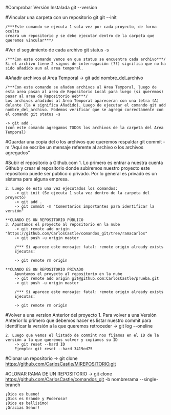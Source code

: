 #Comprobar Versión Instalada
	git --version

#Vincular una carpeta con un repositorio git
	git --init

	/***Este comando se ejecuta 1 sola vez por cada proyecto, de forma oculta
	creara un repositorio y se debe ejecutar dentro de la carpeta que queremos vincular***/

#Ver el seguimiento de cada archivo
	git status -s

	/***Con este comando vemos en que status se encuentra cada archivo***/
	Si el archivo tiene 2 signos de interrogación (??) significa que no ha sido añadido aun al area temporal.

#Añadir archivos al Area Temporal
	-> git add nombre_del_archivo

	/***Con este comando se añaden archivos al Area Temporal, luego de esta area pasan al area de Repositorio Local para luego (si queremos) pasar al area de Repositorio Web***/
	Los archivos añadidos al Area Temporal apareceran con una letra (A) delante (la A significa Añadido). Luego de ejecutar el comando git add nombre_del_archivo. Podemos verificar que se agregó correctamente con el comando git status -s

	-> git add . 
	(con este comando agregamos TODOS los archivos de la carpeta del Area Temporal)

#Guardar una copia del o los archivos que queremos respaldar
	git commit -m "Aquí se escribe un mensaje referente al archivo o los archivos agregados"


#Subir el repositorio a Github.com
	1. Lo primero es entrar a nuestra cuenta Github y crear el repositorio donde subiremos nuestro proyecto
	este repositorio puede ser publico o privado. Por lo general es privado es un sistema para alguna empresa.

	2. Luego de esto una vez ejecutados los comandos:
		-> git init (Se ejecuta 1 sola vez dentro de la carpeta del proyecto)
		-> git add .
		-> git commit -m "Comentarios importantes para identificar la versión"
	
	**CUANDO ES UN REPOSITORIO PÚBLICO
	3. Apuntamos el proyecto al repositorio en la nube
		-> git remote add origin "https://github.com/CarlosCastle/comandos_git/tree/ramacarlos"
		-> git push -u origin master

		/*** Si aparece este mensaje: fatal: remote origin already exists
		Ejecutas:

		-> git remote rm origin

	**CUANDO ES UN REPOSITORIO PRIVADO
		Apuntamos el proyecto al repositorio en la nube
		-> git remote add origin git@github.com:CarlosCastle/prueba.git
		-> git push -u origin master

		/*** Si aparece este mensaje: fatal: remote origin already exists
		Ejecutas:

		-> git remote rm origin

#Volver a una version Anterior del proyecto
	1. Para volver a una Versión Anterior lo primero que debemos hacer es listar nuestro commit para identificar la versión a la que queremos retroceder
		-> git log --oneline

	2. Luego que vemos el listado de commint nos fijamos en el ID de la versión a la que queremos volver y copiamos su ID
		-> git reset --hard ID
		Ejemplo: git reset --hard 3419ed75

#Clonar un repositorio
	-> git clone https://github.com/CarlosCastle/MIREPOSITORIO.git

#CLONAR RAMA DE UN REPOSITORIO
	-> git clone https://github.com/CarlosCastle/comandos_git -b nombrerama --single-branch

	¡Dios es bueno!
	¡Dios es Grande y Poderoso!
	¡Dios es bellisimo!
	¡Gracias Señor!

